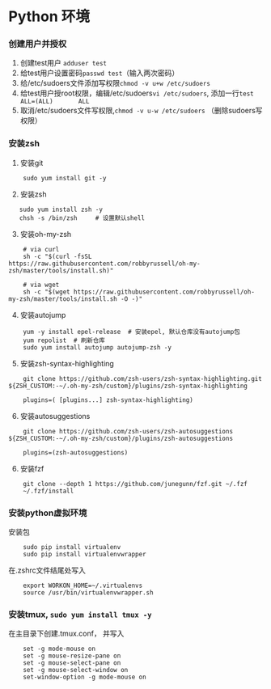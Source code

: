 # Python 环境

### 创建用户并授权

1. 创建test用户 `adduser test`
2. 给test用户设置密码`passwd test`（输入两次密码）
3. 给/etc/sudoers文件添加写权限`chmod -v u+w /etc/sudoers`
4. 给test用户授root权限，编辑/etc/sudoers`vi /etc/sudoers`, 添加一行` test ALL=(ALL)       ALL `
5. 取消/etc/sudoers文件写权限,`chmod -v u-w /etc/sudoers` （删除sudoers写权限）


### 安装zsh
1. 安装git
```
    sudo yum install git -y
``` 
2. 安装zsh
```
   sudo yum install zsh -y
   chsh -s /bin/zsh     # 设置默认shell
```
3. 安装oh-my-zsh
```
    # via curl
    sh -c "$(curl -fsSL https://raw.githubusercontent.com/robbyrussell/oh-my-zsh/master/tools/install.sh)"
    
    # via wget
    sh -c "$(wget https://raw.githubusercontent.com/robbyrussell/oh-my-zsh/master/tools/install.sh -O -)"
```
4. 安装autojump
```
    yum -y install epel-release  # 安装epel, 默认仓库没有autojump包
    yum repolist  # 刷新仓库
    sudo yum install autojump autojump-zsh -y
```
5. 安装zsh-syntax-highlighting
```
    git clone https://github.com/zsh-users/zsh-syntax-highlighting.git ${ZSH_CUSTOM:-~/.oh-my-zsh/custom}/plugins/zsh-syntax-highlighting
    
    plugins=( [plugins...] zsh-syntax-highlighting)
```
6. 安装autosuggestions
```
    git clone https://github.com/zsh-users/zsh-autosuggestions ${ZSH_CUSTOM:-~/.oh-my-zsh/custom}/plugins/zsh-autosuggestions
    
    plugins=(zsh-autosuggestions)
```
6. 安装fzf
```
    git clone --depth 1 https://github.com/junegunn/fzf.git ~/.fzf
    ~/.fzf/install
```

### 安装python虚拟环境
安装包
```
    sudo pip install virtualenv
    sudo pip install virtualenvwrapper
```
在.zshrc文件结尾处写入
```
    export WORKON_HOME=~/.virtualenvs
    source /usr/bin/virtualenvwrapper.sh
```
### 安装tmux, `sudo yum install tmux -y`
在主目录下创建.tmux.conf， 并写入
```
    set -g mode-mouse on
    set -g mouse-resize-pane on
    set -g mouse-select-pane on
    set -g mouse-select-window on
    set-window-option -g mode-mouse on
```




